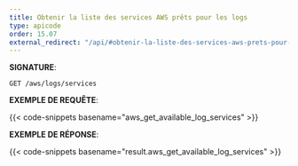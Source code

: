 ```yaml
---
title: Obtenir la liste des services AWS prêts pour les logs
type: apicode
order: 15.07
external_redirect: "/api/#obtenir-la-liste-des-services-aws-prets-pour-les-logs"
---
```


**SIGNATURE**:

`GET /aws/logs/services`

**EXEMPLE DE REQUÊTE**:

{{< code-snippets basename="aws_get_available_log_services" >}}

**EXEMPLE DE RÉPONSE**:

{{< code-snippets basename="result.aws_get_available_log_services" >}}

